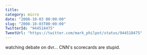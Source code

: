 ```yaml
---
title: 
category: micro
date: "2008-10-03 00:00:00"
slug: "2008-10-03T00:00:00"
TwitterId: "944518475"
TweetUrl: "https://twitter.com/mark_philpot/status/944518475"
---
```


watching debate on dvr... CNN's scorecards are stupid.
